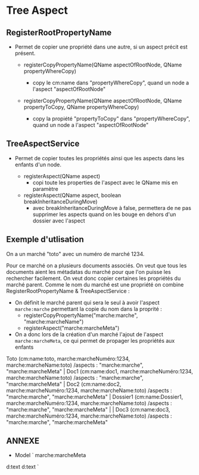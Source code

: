 Tree Aspect
===========

## RegisterRootPropertyName
 * Permet de copier une propriété dans une autre, si un aspect précit est présent.

   * registerCopyPropertyName(QName aspectOfRootNode, QName propertyWhereCopy) 
     * copy le cm:name dans "propertyWhereCopy", quand un node a l'aspect "aspectOfRootNode"
   
   * registerCopyPropertyName(QName aspectOfRootNode, QName propertyToCopy, QName propertyWhereCopy) 
     * copy la propiété "propertyToCopy" dans "propertyWhereCopy", quand un node a l'aspect "aspectOfRootNode"

## TreeAspectService
 * Permet de copier toutes les propriétés ainsi que les aspects dans les enfants d'un node.

   * registerAspect(QName aspect)
     * copi toute les properties de l'aspect avec le QName mis en paramètre
   * registerAspect(QName aspect, boolean breakInheritanceDuringMove)
     * avec breakInheritanceDuringMove à false, permettera de ne pas supprimer les aspects quand on les bouge en dehors d'un dossier avec l'aspect
     
     
## Exemple d'utlisation

On a un marché "toto" avec un numéro de marché 1234.

Pour ce marché on a plusieurs documents associés. On veut que tous les documents aient les métadatas du marché pour que l'on puisse les rechercher facilement.
On veut donc copier certaines les propriétés du marché parent.
Comme le nom du marché est une propriété on combine RegisterRootPropertyName & TreeAspectService :
 * On définit le marché parent qui sera le seul à avoir l'aspect `marche:marche` permettant la copie du nom dans la proprité :
    * registerCopyPropertyName("marche:marche", "marche:marcheName")
    * registerAspect("marche:marcheMeta")
 * On a donc lors de la création d'un marché l'ajout de l'aspect `marche:marcheMeta`, ce qui permet de propager  les propriétés aux enfants
 
Toto (cm:name:toto, marche:marcheNuméro:1234, marche:marcheName:toto)           /aspects : "marche:marche", "marche:marcheMeta"
| Doc1 (cm:name:doc1, marche:marcheNuméro:1234, marche:marcheName:toto)         /aspects : "marche:marche", "marche:marcheMeta"
| Doc2 (cm:name:doc2, marche:marcheNuméro:1234, marche:marcheName:toto)         /aspects : "marche:marche", "marche:marcheMeta"
| Dossier1 (cm:name:Dossier1, marche:marcheNuméro:1234, marche:marcheName:toto) /aspects : "marche:marche", "marche:marcheMeta"
| | Doc3 (cm:name:doc3, marche:marcheNuméro:1234, marche:marcheName:toto)       /aspects : "marche:marche", "marche:marcheMeta"
 
 
 
 
 ## ANNEXE
 
 * Model
 `<aspect name="marche:marche">
    <mandatory-aspects>
        <aspect>marche:marcheMeta</aspect>
    </mandatory-aspects>
 </aspect>
 <aspect name="marche:marcheMeta">
    <properties>
        <property name="marche:marcheNuméro">
            <type>d:text</type>
        </property>
        <property name="marche:marcheName">
            <type>d:text</type>
        </property>
    </properties>
 </aspect>` 
